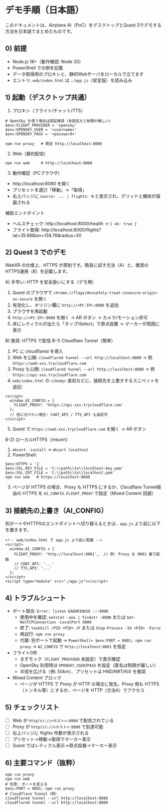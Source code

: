# デモ手順（日本語）

このドキュメントは、Airplane AI（PoC）をデスクトップとQuest 3でデモする方法を日本語でまとめたものです。

## 0) 前提
- Node.js 18+（動作確認: Node 20）
- PowerShell での例を記載
- データ取得用のプロキシと、静的Webサーバをローカルで立てます
- エントリ: `web/index.html` は `./app.js`（安定版）を読み込み

## 1) 起動（デスクトップ共通）
1. プロキシ（フライト/チャット/TTS）
```
# OpenSky を使う場合は認証推奨（未設定だと制限が厳しい）
$env:FLIGHT_PROVIDER = 'opensky'
$env:OPENSKY_USER = '<username>'
$env:OPENSKY_PASS = '<password>'

npm run proxy   # 既定 http://localhost:8000
```
2. Web（静的配信）
```
npm run web     # http://localhost:8080
```
3. 動作確認（PCブラウザ）
- http://localhost:8080 を開く
- プリセットを選び「移動」→「取得」
- 右上バッジに `source: ... | flights: N` と表示され、グリッドと機体が描画される

補助エンドポイント
- ヘルスチェック: http://localhost:8000/health → `{ ok: true }`
- フライト取得: http://localhost:8000/flights?lat=35.68&lon=139.76&radius=30

## 2) Quest 3 でのデモ
WebXR の仕様上、HTTPS が原則です。簡易に試す方法（A）と、推奨のHTTPS運用（B）を記載します。

A) 手早い: HTTP を安全扱いにする（デモ用）
1. Quest のブラウザで `chrome://flags/#unsafely-treat-insecure-origin-as-secure` を開く
2. 有効化し、オリジン欄に `http://<PC-IP>:8080` を追加
3. ブラウザを再起動
4. `http://<PC-IP>:8080` を開く → AR ボタン → カメラ/モーション許可
5. 床にレティクルが出たら「タップ/Select」で原点設置 → マーカーが周囲に表示

B) 推奨: HTTPS で配信
B-1) Cloudflare Tunnel（簡単）
1. PC に cloudflared を導入
2. Web を公開: `cloudflared tunnel --url http://localhost:8080` → 例 `https://web-xxx.trycloudflare.com`
3. Proxy も公開: `cloudflared tunnel --url http://localhost:8000` → 例 `https://api-xxx.trycloudflare.com`
4. `web/index.html` の `</body>` 直前などに、接続先を上書きするスニペットを追記:
```
<script>
  window.AI_CONFIG = {
    FLIGHT_PROXY: 'https://api-xxx.trycloudflare.com'
  };
  // 他に分けたい場合: CHAT_API / TTS_API も指定可
</script>
```
5. Quest で `https://web-xxx.trycloudflare.com` を開く → AR ボタン

B-2) ローカルHTTPS（mkcert）
1. `mkcert -install` → `mkcert localhost`
2. PowerShell:
```
$env:HTTPS = '1'
$env:SSL_KEY_FILE = 'C:\\path\\to\\localhost-key.pem'
$env:SSL_CRT_FILE = 'C:\\path\\to\\localhost.pem'
npm run web   # https://localhost:8080
```
3. ページが HTTPS の場合、Proxy も HTTPS にするか、Cloudflare Tunnel経由の HTTPS を `AI_CONFIG.FLIGHT_PROXY` で指定（Mixed Content 回避）

## 3) 接続先の上書き（AI_CONFIG）
別ポートやHTTPSのエンドポイントへ切り替えるときは、`app.js` より前に以下を置きます。
```
<!-- web/index.html で app.js より前に配置 -->
<script>
  window.AI_CONFIG = {
    FLIGHT_PROXY: 'http://localhost:8001',  // 例: Proxy を 8001 番で起動
    // CHAT_API: '...'
    // TTS_API: '...'
  };
</script>
<script type="module" src="./app.js"></script>
```

## 4) トラブルシュート
- ポート競合: `Error: listen EADDRINUSE :::8000`
  - 使用中を確認: `netstat -ano | findstr :8000` または `Get-NetTCPConnection -LocalPort 8000`
  - 終了: `taskkill /PID <PID> /F` または `Stop-Process -Id <PID> -Force`
  - 再試行: `npm run proxy`
  - 代替: 別ポートで起動 → `PowerShell> $env:PORT = 8001; npm run proxy` → `AI_CONFIG` で `http://localhost:8001` を指定
- フライト0件
  - まずモック（`FLIGHT_PROVIDER` 未設定）で表示確認
  - OpenSky 利用時は `OPENSKY_USER`/`PASS` を設定（匿名は制限が厳しい）
  - 半径を広げる（例: 50km）、プリセットは HND/NRT/KIX を推奨
- Mixed Content ブロック
  - ページが HTTPS で Proxy が HTTP の場合に発生。Proxy 側も HTTPS（トンネル等）にするか、ページを HTTP（方法A）でアクセス

## 5) チェックリスト
- [ ] Web が `http(s)://<ホスト>:8080` で配信されている
- [ ] Proxy が `http(s)://<ホスト>:8000` で到達可能
- [ ] 右上バッジに flights 件数が表示される
- [ ] プリセット→移動→取得でマーカー表示
- [ ] Quest ではレティクル表示→原点設置→マーカー表示

## 6) 主要コマンド（抜粋）
```
npm run proxy
npm run web
# 任意: ポートを変える
$env:PORT = 8001; npm run proxy
# Cloudflare Tunnel（例）
cloudflared tunnel --url http://localhost:8080
cloudflared tunnel --url http://localhost:8000
```

